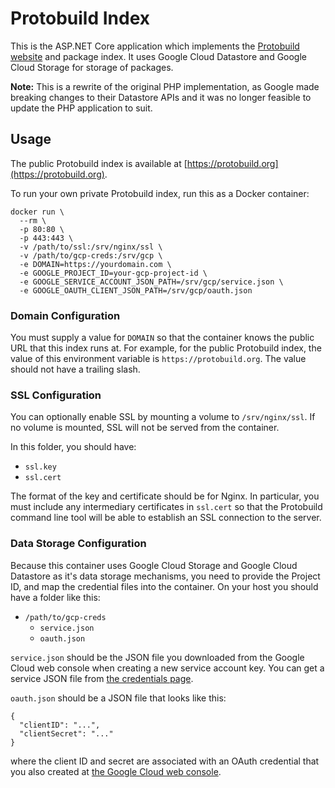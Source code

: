 # Protobuild Index

This is the ASP.NET Core application which implements the [Protobuild website](https://protobuild.org) and package index.  It uses Google Cloud Datastore and Google Cloud Storage for storage of packages.

**Note:** This is a rewrite of the original PHP implementation, as Google made breaking changes to their Datastore APIs and it was no longer feasible to update the PHP application to suit.

## Usage

The public Protobuild index is available at [https://protobuild.org](https://protobuild.org).

To run your own private Protobuild index, run this as a Docker container:

```
docker run \
  --rm \
  -p 80:80 \
  -p 443:443 \
  -v /path/to/ssl:/srv/nginx/ssl \
  -v /path/to/gcp-creds:/srv/gcp \
  -e DOMAIN=https://yourdomain.com \
  -e GOOGLE_PROJECT_ID=your-gcp-project-id \
  -e GOOGLE_SERVICE_ACCOUNT_JSON_PATH=/srv/gcp/service.json \
  -e GOOGLE_OAUTH_CLIENT_JSON_PATH=/srv/gcp/oauth.json
```

### Domain Configuration

You must supply a value for `DOMAIN` so that the container knows the public URL that this index runs at.  For example, for the public Protobuild index, the value of
this environment variable is `https://protobuild.org`.  The value should not have a trailing slash.

### SSL Configuration

You can optionally enable SSL by mounting a volume to `/srv/nginx/ssl`.  If no volume is mounted, SSL will not be served from the container.

In this folder, you should have:

- `ssl.key`
- `ssl.cert`

The format of the key and certificate should be for Nginx.  In particular, you must include any intermediary certificates in `ssl.cert` so that the Protobuild command line
tool will be able to establish an SSL connection to the server.

### Data Storage Configuration

Because this container uses Google Cloud Storage and Google Cloud Datastore as it's data storage mechanisms, you need to provide the Project ID, and map the credential
files into the container.  On your host you should have a folder like this:

- `/path/to/gcp-creds`
  - `service.json`
  - `oauth.json`

`service.json` should be the JSON file you downloaded from the Google Cloud web console when creating a new service account key.  You can get a service JSON file
from [the credentials page](https://console.cloud.google.com/apis/credentials).

`oauth.json` should be a JSON file that looks like this:

```
{
  "clientID": "...",
  "clientSecret": "..."
}
```

where the client ID and secret are associated with an OAuth credential that you also created at [the Google Cloud web console](https://console.cloud.google.com/apis/credentials).
